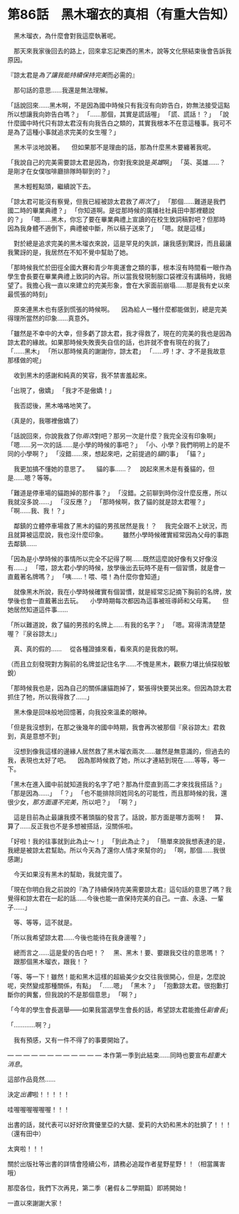 # 第86話　黑木瑠衣的真相（有重大告知）

　黑木瑠衣，為什麼會對我這麼執著呢。

　那天來我家後回去的路上，回來拿忘記東西的黑木，說等文化祭結束後會告訴我原因。

『諒太君是*為了讓我能持續保持完美*而必需的』

　那句話的意思……我還是無法理解。

「話說回來……黑木啊，不是因為國中時候只有我沒有向妳告白，妳無法接受這點所以想讓我向妳告白嗎？」
「……那個，其實是謊話喔」
「謊、謊話！？」
「說什麼國中時代只有諒太君沒有向我告白之類的，其實我根本不在意這種事。我可不是為了這種小事就追求完美的女生喔？」

　黑木平淡地說著。
　但如果那不是理由的話，那為什麼黑木要纏著我呢。

「我說自己的完美需要諒太君是因為，你對我來說是*英雄*啊」
「英、英雄……？是剛才在女僕咖啡廳排隊時聊到的？」

　黑木輕輕點頭，繼續說下去。

「諒太君可能沒有察覺，但我已經被諒太君救了*兩次*了」
「那個……難道是我們國二時的畢業典禮？」
「你知道啊。是從那時候的廣播社社員田中那裡聽說的？」
「嗯……黑木，你忘了要在畢業典禮上宣讀的在校生致詞稿對吧？但那時因為我身體不適倒下，典禮被中斷，所以稿子送來了」
「嗯。就是這樣」

　對於總是追求完美的黑木瑠衣來說，這是罕見的失誤，讓我感到驚訝，而且最讓我驚訝的是，我居然在不知不覺中幫助了她。

「那時候我忙於田徑全國大賽和青少年奧運會之類的事，根本沒有時間看一眼作為學生會長要在畢業典禮上致詞的內容。所以當我發現制服口袋裡沒有講稿時，我絕望了。我擔心我一直以來建立的完美形象，會在大家面前崩塌……那是我有史以來最慌張的時刻」

　原來連黑木也有感到慌張的時候啊。
　因為給人一種什麼都能做到，總是完美得理所當然的印象……真意外。

「雖然是不幸中的大幸，但多虧了諒太君，我才得救了，現在的完美的我也是因為諒太君的緣故。如果那時候失敗喪失自信的話，也許就不會有現在的我了」
「……黑木」
「所以那時候真的謝謝你，諒太君」
「……哼！才、才不是我故意那樣做的呢」

　收到黑木的感謝和純真的笑容，我不禁害羞起來。

「出現了，傲嬌」
「我才不是傲嬌！」

　我否認後，黑木咯咯地笑了。

（真是的，我哪裡傲嬌了）

「話說回來，你說我救了你*兩次*對吧？那另一次是什麼？我完全沒有印象啊」
「嗯……另一次的話……是小學的時候的事吧？」
「小、小學？我們明明上的是不同的小學啊？」
「沒錯……來，想起來吧，之前提過的*貓*的事」
「貓？」

　我更加搞不懂她的意思了。
　貓的事……？
　說起來黑木是有養貓的，但是……嗯？等等。

「難道是停車場的貓跑掉的那件事？」
「沒錯。之前聊到時你沒什麼反應，所以我就沒多說……」
「沒反應？」
「那時候啊，救了貓的就是諒太君喔？」
「啊……我、我！？」

　鄰鎮的立體停車場救了黑木的貓的男孩居然是我！？
　我完全跟不上狀況，而且就算被這麼說，我也沒什麼印象。
　
　雖然小學時候確實經常因為父母的事跑去鄰鎮……

「因為是小學時候的事情所以完全不記得了啊……既然這麼說好像有又好像沒有……」
「喂，諒太君小學的時候，放學後出去玩時不是有一個習慣，就是會一直戴著名牌嗎？」
「咦……！喂、喂！為什麼你會知道」

　就像黑木所說，我在小學時候確實有個習慣，就是經常忘記摘下胸前的名牌，放學後也會一直戴著出去玩。
　小學時期每次都因為這事被班導師和父母罵。
　但她居然知道這件事……

「所以難道說，救了貓的男孩的名牌上……有我的名字？」
「嗯。寫得清清楚楚喔？『泉谷諒太』」

　真、真的假的……
　從各種證據來看，看來真的是我救的啊。

（而且立刻發現對方胸前的名牌並記住名字……不愧是黑木，觀察力堪比偵探般敏銳）

「那時候我也是，因為自己的關係讓貓跑掉了，緊張得快要哭出來。但因為諒太君抓住了牠，所以我得救了……」

　黑木像是回味般地回憶著，向我投來溫柔的眼神。

「但是我沒想到，在那之後幾年的國中時期，我會再次被那個『泉谷諒太』君救到，真是意想不到」

　沒想到像我這樣的邊緣人居然救了黑木瑠衣兩次……雖然是無意識的，但過去的我，表現也太好了吧。
　因為那時候救了她，所以才連結到現在……等等，等一下。

「黑木在進入國中前就知道我的名字了吧？那為什麼直到高二才來找我搭話？」
「那是因為……」
「？」
「也不能排除同姓同名的可能性，而且那時候的我，還很少女，*那方面還不完美*，所以吧？」
「啊？」

　這是目前為止最讓我摸不著頭腦的發言了。話說，那方面是哪方面啊！
　算、算了……反正我也不是多想被搭話，沒關係啦。

「好啦！我的往事就到此為止～！」
「到此為止？」
「簡單來說我想表達的是，我總是被諒太君幫助。所以今天為了還你人情才來幫你的」
「啊，那個……我很感謝」

　今天如果沒有黑木的幫助，我就完蛋了。

「現在你明白我之前說的『為了持續保持完美需要諒太君』這句話的意思了嗎？我覺得和諒太君在一起的話……今後也能一直保持完美的自己。一直、永遠、一輩子……」

　等、等等，這不就是。

「所以我希望諒太君……今後也能待在我身邊喔？」

　總而言之……這是愛的告白吧！？
　黑、黑木！要、要跟我交往的意思嗎！？
　跟那個黑木瑠衣，跟我！？

「等、等一下！雖然！能和黑木這樣的超級美少女交往我很開心，但是，怎麼說呢，突然變成那種關係，有點」
「……嗯」
「黑木？」
「抱歉諒太君。很抱歉打斷你的興奮，但我說的不是那個意思」
「啊？」

「今年的學生會長選舉——如果我當選學生會長的話，希望諒太君能擔任*副會長*」

「…………啊？」

　我有預感，又有一件不得了的事要開始了。

— — — — — — — — — — — —
本作第一季到此結束……同時也要宣布*超重大消息*。

這部作品竟然……

決定*出書*啦！！！！！

哇喔喔喔喔喔喔！！！

出書的話，就代表可以好好欣賞優里亞的大腿、愛莉的大奶和黑木的肚臍了！！！（還有田中）

太爽啦！！！

關於出版社等出書的詳情會陸續公布，請務必追蹤作者星野星野！！（相當厲害哦）

那麼各位，我們下次再見，第二季（暑假＆二學期篇）即將開始！

一直以來謝謝大家！